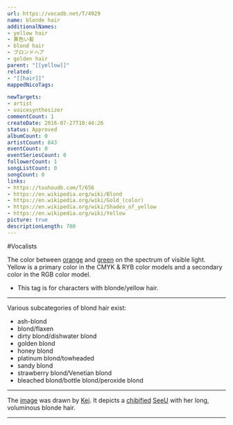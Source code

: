 ```yaml
---
url: https://vocadb.net/T/4929
name: blonde hair
additionalNames: 
- yellow hair
- 黄色い髪
- blond hair
- ブロンドヘア
- golden hair
parent: "[[yellow]]"
related:
- "[[hair]]"
mappedNicoTags:

newTargets:
- artist
- voicesynthesizer
commentCount: 1
createDate: 2016-07-27T18:44:26
status: Approved
albumCount: 0
artistCount: 843
eventCount: 0
eventSeriesCount: 0
followerCount: 1
songListCount: 0
songCount: 0
links: 
- https://touhoudb.com/T/656
- https://en.wikipedia.org/wiki/Blond
- https://en.wikipedia.org/wiki/Gold_(color)
- https://en.wikipedia.org/wiki/Shades_of_yellow
- https://en.wikipedia.org/wiki/Yellow
picture: true
descriptionLength: 780
---
```


#Vocalists

The color between [orange](https://vocadb.net/T/8911/orange-color) and [green](https://vocadb.net/T/8910/green) on the spectrum of visible light.
Yellow is a primary color in the CMYK & RYB color models and a secondary color in the RGB color model.

- This tag is for characters with blonde/yellow hair.
___

Various subcategories of blond hair exist:

- ash-blond
- blond/flaxen
- dirty blond/dishwater blond
- golden blond
- honey blond
- platinum blond/towheaded
- sandy blond
- strawberry blond/Venetian blond
- bleached blond/bottle blond/peroxide blond
----
The [image](https://piapro.jp/t/DtwV) was drawn by [Kei](https://piapro.jp/keixp). It depicts a [chibified](https://vocadb.net/T/6358/chibi) [SeeU](https://vocadb.net/Ar/113168) with her long, voluminous blonde hair.

---

